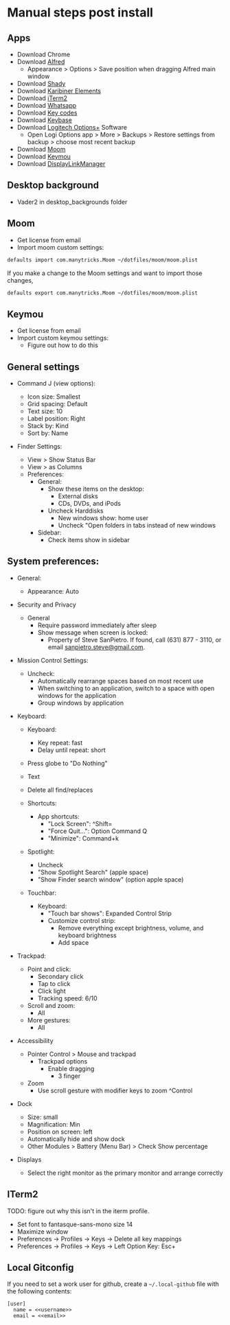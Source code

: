 # Manual steps post install

## Apps
  - Download Chrome
  - Download [Alfred](https://www.alfredapp.com/)
      - Appearance > Options > Save position when dragging Alfred main window
  - Download [Shady](https://download.cnet.com/Shady/3000-2094_4-75784600.html)
  - Download [Karibiner Elements](https://karabiner-elements.pqrs.org/)
  - Download [iTerm2](https://www.iterm2.com/)
  - Download [Whatsapp](https://www.whatsapp.com/download)
  - Download [Key codes](https://manytricks.com/keycodes/)
  - Download [Keybase](https://keybase.io/docs/the_app/install_macos)
  - Download [Logitech Options+](https://www.logitech.com/en-us/software/options.html) Software
      - Open Logi Options app > More > Backups > Restore settings from backup > choose most recent backup
  - Download [Moom](https://www.synaptics.com/products/displaylink-graphics/downloads/macos)
  - Download [Keymou](https://manytricks.com/keymou/)
  - Download [DisplayLinkManager](https://www.synaptics.com/products/displaylink-graphics/downloads/macos-connectivity-1.8.1?filetype=exe)

## Desktop background
  - Vader2 in desktop_backgrounds folder

## Moom
  - Get license from email
  - Import moom custom settings:
  ```sh
  defaults import com.manytricks.Moom ~/dotfiles/moom/moom.plist
  ```
  If you make a change to the Moom settings and want to import those changes,
  ```sh
  defaults export com.manytricks.Moom ~/dotfiles/moom/moom.plist
  ```

## Keymou
  - Get license from email
  - Import custom keymou settings:
      - Figure out how to do this

## General settings

  - Command J (view options):
      - Icon size: Smallest
      - Grid spacing: Default
      - Text size: 10
      - Label position: Right
      - Stack by: Kind
      - Sort by: Name

  - Finder Settings:
      - View > Show Status Bar
      - View > as Columns
      - Preferences:
          - General:
            - Show these items on the desktop:
                - External disks
                - CDs, DVDs, and iPods
            - Uncheck Harddisks
                - New windows show: home user
                - Uncheck "Open folders in tabs instead of new windows
          - Sidebar:
              - Check items show in sidebar

## System preferences:

  - General:
      - Appearance: Auto

  - Security and Privacy
      - General
          - Require password immediately after sleep
          - Show message when screen is locked:
              - Property of Steve SanPietro. If found, call (631) 877 - 3110, or email sanpietro.steve@gmail.com.

  - Mission Control Settings:
      - Uncheck:
          - Automatically rearrange spaces based on most recent use
          - When switching to an application, switch to a space with open
              windows for the application
          - Group windows by application

  - Keyboard:
      - Keyboard:
          - Key repeat: fast
          - Delay until repeat: short
      - Press globe to "Do Nothing"
      - Text
      - Delete all find/replaces
      - Shortcuts:
          - App shortcuts:
              - "Lock Screen": ^Shift=
              - "Force Quit...": Option Command Q
              - "Minimize": Command+k
      - Spotlight:
          - Uncheck
          - "Show Spotlight Search" (apple space)
          - "Show Finder search window" (option apple space)

    - Touchbar:
      - Keyboard:
          - "Touch bar shows": Expanded Control Strip
          - Customize control strip:
              - Remove everything except brightness, volume, and keyboard
                  brightness
              - Add space

  - Trackpad:
      - Point and click:
          - Secondary click
          - Tap to click
          - Click light
          - Tracking speed: 6/10
      - Scroll and zoom:
          - All
      - More gestures:
          - All

  - Accessibility
      - Pointer Control > Mouse and trackpad
          - Trackpad options
              - Enable dragging
                  - 3 finger
      - Zoom
          - Use scroll gesture with modifier keys to zoom ^Control

  - Dock
      - Size: small
      - Magnification: Min
      - Position on screen: left
      - Automatically hide and show dock
      - Other Modules > Battery (Menu Bar) > Check Show percentage

  - Displays
      - Select the right monitor as the primary monitor and arrange correctly

## ITerm2

TODO: figure out why this isn't in the iterm profile.

- Set font to fantasque-sans-mono size 14
- Maximize window
- Preferences -> Profiles -> Keys -> Delete all key mappings
- Preferences -> Profiles -> Keys -> Left Option Key: Esc+

## Local Gitconfig

If you need to set a work user for github, create a `~/.local-github` file with
the following contents:

```
[user]
  name = <<username>>
  email = <<email>>
```

